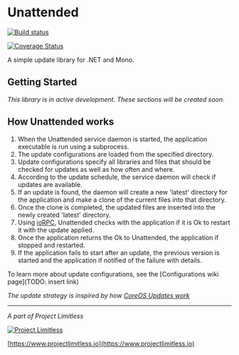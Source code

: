 # Unattended

[![Build status](https://www.projectlimitless.io/badger/unattended/badge)](https://www.projectlimitless.io/badger/unattended)

[![Coverage Status](https://coveralls.io/repos/github/ProjectLimitless/Unattended/badge.svg?branch=master)](https://coveralls.io/github/ProjectLimitless/Unattended?branch=master)

A simple update library for .NET and Mono.

## Getting Started

*This library is in active development. These sections will be created soon.*

## How Unattended works

1. When the Unattended service daemon is started, the application executable is run using a subprocess.
2. The update configurations are loaded from the specified directory.
3. Update configurations specify all libraries and files that should be checked for updates as well as how often and where.
4. According to the update schedule, the service daemon will check if updates are available.
5. If an update is found, the daemon will create a new 'latest' directory for the application and make a clone of the current files into that directory.
6. Once the clone is completed, the updated files are inserted into the newly created 'latest' directory.
7. Using [ioRPC](https://www.github.com/ProjectLimitless/ioRPC), Unattended checks with the application if it is Ok to restart it with the update applied.
8. Once the application returns the Ok to Unattended, the application if stopped and restarted.
9. If the application fails to start after an update, the previous version is started and the application if notified of the failure with details.

To learn more about update configurations, see the [Configurations wiki page](TODO: insert link)

*The update strategy is inspired by how [CoreOS Updates work](https://coreos.com/os/docs/latest/update-strategies.html)*

---
*A part of Project Limitless*

[![Project Limitless](https://www.donovansolms.com/downloads/projectlimitless.jpg)](https://www.projectlimitless.io)

[https://www.projectlimitless.io](https://www.projectlimitless.io)
